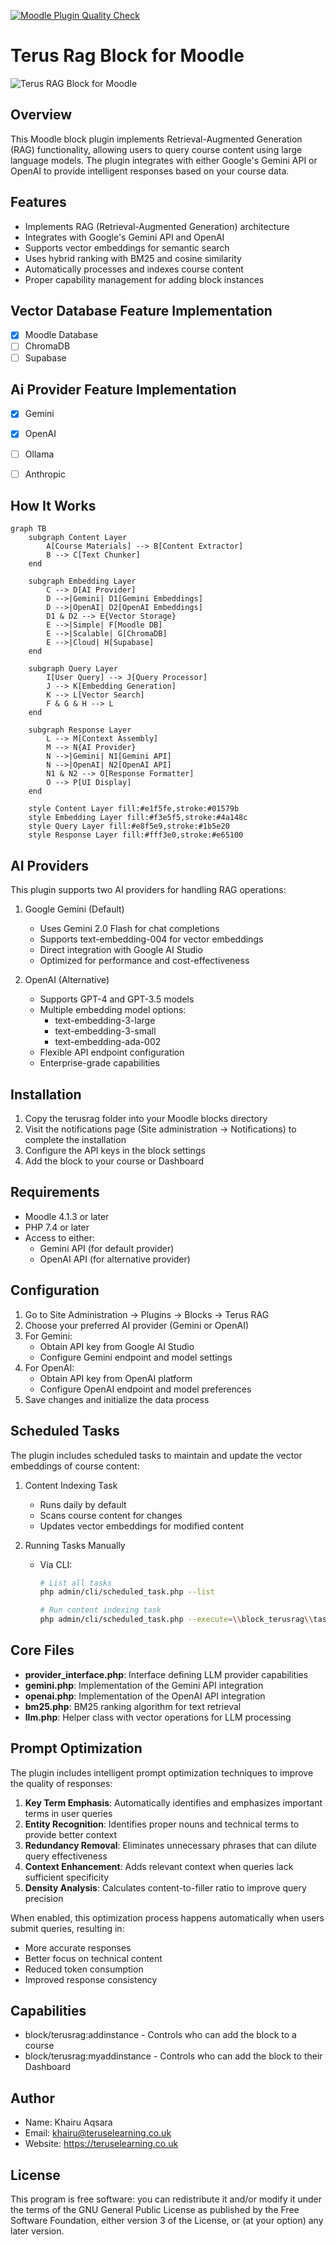 [![Moodle Plugin Quality Check](https://github.com/khairu-aqsara/terusrag/actions/workflows/main.yml/badge.svg)](https://github.com/khairu-aqsara/terusrag/actions/workflows/main.yml)
# Terus Rag Block for Moodle

![Terus RAG Block for Moodle](./screenshot/rag_block.jpg)

## Overview
This Moodle block plugin implements Retrieval-Augmented Generation (RAG) functionality, allowing users to query course content using large language models. The plugin integrates with either Google's Gemini API or OpenAI to provide intelligent responses based on your course data.

## Features
- Implements RAG (Retrieval-Augmented Generation) architecture
- Integrates with Google's Gemini API and OpenAI
- Supports vector embeddings for semantic search
- Uses hybrid ranking with BM25 and cosine similarity
- Automatically processes and indexes course content
- Proper capability management for adding block instances

## Vector Database Feature Implementation

- [x] Moodle Database
- [ ] ChromaDB
- [ ] Supabase

## Ai Provider Feature Implementation 
- [x] Gemini
- [x] OpenAI
- [ ] Ollama
- [ ] Anthropic


## How It Works

```mermaid
graph TB
    subgraph Content Layer
        A[Course Materials] --> B[Content Extractor]
        B --> C[Text Chunker]
    end

    subgraph Embedding Layer
        C --> D[AI Provider]
        D -->|Gemini| D1[Gemini Embeddings]
        D -->|OpenAI| D2[OpenAI Embeddings]
        D1 & D2 --> E{Vector Storage}
        E -->|Simple| F[Moodle DB]
        E -->|Scalable| G[ChromaDB]
        E -->|Cloud| H[Supabase]
    end

    subgraph Query Layer
        I[User Query] --> J[Query Processor]
        J --> K[Embedding Generation]
        K --> L[Vector Search]
        F & G & H --> L
    end

    subgraph Response Layer
        L --> M[Context Assembly]
        M --> N{AI Provider}
        N -->|Gemini| N1[Gemini API]
        N -->|OpenAI| N2[OpenAI API]
        N1 & N2 --> O[Response Formatter]
        O --> P[UI Display]
    end

    style Content Layer fill:#e1f5fe,stroke:#01579b
    style Embedding Layer fill:#f3e5f5,stroke:#4a148c
    style Query Layer fill:#e8f5e9,stroke:#1b5e20
    style Response Layer fill:#fff3e0,stroke:#e65100
```

## AI Providers

This plugin supports two AI providers for handling RAG operations:

1. Google Gemini (Default)
   - Uses Gemini 2.0 Flash for chat completions
   - Supports text-embedding-004 for vector embeddings
   - Direct integration with Google AI Studio
   - Optimized for performance and cost-effectiveness

2. OpenAI (Alternative)
   - Supports GPT-4 and GPT-3.5 models
   - Multiple embedding model options:
     * text-embedding-3-large
     * text-embedding-3-small
     * text-embedding-ada-002
   - Flexible API endpoint configuration
   - Enterprise-grade capabilities

## Installation
1. Copy the terusrag folder into your Moodle blocks directory
2. Visit the notifications page (Site administration → Notifications) to complete the installation
3. Configure the API keys in the block settings
4. Add the block to your course or Dashboard

## Requirements
- Moodle 4.1.3 or later
- PHP 7.4 or later
- Access to either:
  * Gemini API (for default provider)
  * OpenAI API (for alternative provider)

## Configuration
1. Go to Site Administration → Plugins → Blocks → Terus RAG
2. Choose your preferred AI provider (Gemini or OpenAI)
3. For Gemini:
   - Obtain API key from Google AI Studio
   - Configure Gemini endpoint and model settings
4. For OpenAI:
   - Obtain API key from OpenAI platform
   - Configure OpenAI endpoint and model preferences
5. Save changes and initialize the data process

## Scheduled Tasks
The plugin includes scheduled tasks to maintain and update the vector embeddings of course content:

1. Content Indexing Task
   - Runs daily by default
   - Scans course content for changes
   - Updates vector embeddings for modified content

2. Running Tasks Manually
   - Via CLI:
     ```bash
     # List all tasks
     php admin/cli/scheduled_task.php --list

     # Run content indexing task
     php admin/cli/scheduled_task.php --execute=\\block_terusrag\\task\\datainitializer
     ```

## Core Files
- **provider_interface.php**: Interface defining LLM provider capabilities
- **gemini.php**: Implementation of the Gemini API integration
- **openai.php**: Implementation of the OpenAI API integration
- **bm25.php**: BM25 ranking algorithm for text retrieval
- **llm.php**: Helper class with vector operations for LLM processing

## Prompt Optimization

The plugin includes intelligent prompt optimization techniques to improve the quality of responses:

1. **Key Term Emphasis**: Automatically identifies and emphasizes important terms in user queries
2. **Entity Recognition**: Identifies proper nouns and technical terms to provide better context
3. **Redundancy Removal**: Eliminates unnecessary phrases that can dilute query effectiveness
4. **Context Enhancement**: Adds relevant context when queries lack sufficient specificity
5. **Density Analysis**: Calculates content-to-filler ratio to improve query precision

When enabled, this optimization process happens automatically when users submit queries, resulting in:
- More accurate responses
- Better focus on technical content
- Reduced token consumption
- Improved response consistency

## Capabilities
- block/terusrag:addinstance - Controls who can add the block to a course
- block/terusrag:myaddinstance - Controls who can add the block to their Dashboard

## Author
- Name: Khairu Aqsara
- Email: khairu@teruselearning.co.uk
- Website: https://teruselearning.co.uk


## License
This program is free software: you can redistribute it and/or modify it under the terms of the GNU General Public License as published by the Free Software Foundation, either version 3 of the License, or (at your option) any later version.
